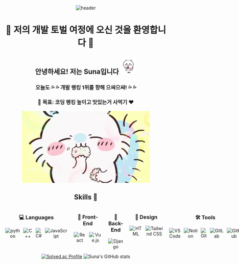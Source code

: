 <div align="center">

![header](https://capsule-render.vercel.app/api?type=wave&color=FFB6C1&height=300&section=header&text=Suna's%20Github&fontSize=70)


# :palm_tree: 저의 개발 토벌 여정에 오신 것을 환영합니다 :palm_tree:

## 안녕하세요! 저는 Suna입니다 <img title="" src="치이카와사탕.gif" alt="사탕 먹는 치이카와" width="50">
### 오늘도 💦 💦 개발 랭킹 1위를 향해 으쌰으쌰! 💦 💦
### 🎯 **목표**: 코딩 랭킹 높이고 맛있는거 사먹기 ♥️
<img title="" src="모몽가.gif" alt="밥먹는 모몽가" width="401">

## Skills 🚀

<div style="display: flex; justify-content: space-between; align-items: flex-start; gap: 20px;">

  <!-- Languages -->
  <div>
    <h3>💻 Languages</h3>
    <div style="display: flex; gap: 10px;">
      <img src="https://img.shields.io/badge/python-3776AB.svg?&style=for-the-badge&logo=python&logoColor=white" alt="python">
      <img src="https://img.shields.io/badge/C++-00599C.svg?&style=for-the-badge&logo=C%2B%2B&logoColor=white" alt="C++">
      <img src="https://img.shields.io/badge/C%23-239120?style=for-the-badge&logo=c-sharp&logoColor=white" alt="C#">
      <img src="https://img.shields.io/badge/JavaScript-F7DF1E?style=for-the-badge&logo=JavaScript&logoColor=white" alt="JavaScript">
    </div>
  </div>

  <!-- Front-End -->
  <div>
    <h3>🌿 Front-End</h3>
    <div style="display: flex; gap: 10px;">
      <img src="https://img.shields.io/badge/React-20232A?style=for-the-badge&logo=react&logoColor=61DAFB" alt="React">
      <img src="https://img.shields.io/badge/Vue.js-35495E?style=for-the-badge&logo=vue.js&logoColor=4FC08D" alt="Vue.js">
    </div>
  </div>

  <!-- Back-End -->
  <div>
    <h3>🌱 Back-End</h3>
    <div style="display: flex; gap: 10px;">
      <img src="https://img.shields.io/badge/Django-092E20?style=for-the-badge&logo=django&logoColor=white" alt="Django">
    </div>
  </div>

  <!-- Design -->
  <div>
    <h3>🎨 Design</h3>
    <div style="display: flex; gap: 10px;">
      <img src="https://img.shields.io/badge/HTML-239120?style=for-the-badge&logo=html5&logoColor=white" alt="HTML">
      <img src="https://img.shields.io/badge/Tailwind_CSS-38B2AC?style=for-the-badge&logo=tailwind-css&logoColor=white" alt="Tailwind CSS">
    </div>
  </div>

  <!-- Tools -->
  <div>
    <h3>🛠️ Tools</h3>
    <div style="display: flex; gap: 10px;">
      <img src="https://img.shields.io/badge/Visual%20Studio%20Code-007ACC.svg?&style=for-the-badge&logo=Visual%20Studio%20Code&logoColor=white" alt="VS Code">
      <img src="https://img.shields.io/badge/Notion-000000?style=for-the-badge&logo=notion&logoColor=white" alt="Notion">
      <img src="https://img.shields.io/badge/Git-F05032.svg?&style=for-the-badge&logo=Git&logoColor=white" alt="Git">
      <img src="https://img.shields.io/badge/GitLab-FC6D26.svg?&style=for-the-badge&logo=GitLab&logoColor=white" alt="GitLab">
      <img src="https://img.shields.io/badge/GitHub-181717.svg?&style=for-the-badge&logo=GitHub&logoColor=white" alt="GitHub">
    </div>
  </div>

</div>



[![Solved.ac Profile](http://mazassumnida.wtf/api/v2/generate_badge?boj=tnsghk0227)](https://solved.ac/tnsghk0227/)
![Suna's GitHub stats](https://github-readme-stats.vercel.app/api?username=SunaS2&show_icons=true&theme=dracula)


</div>
